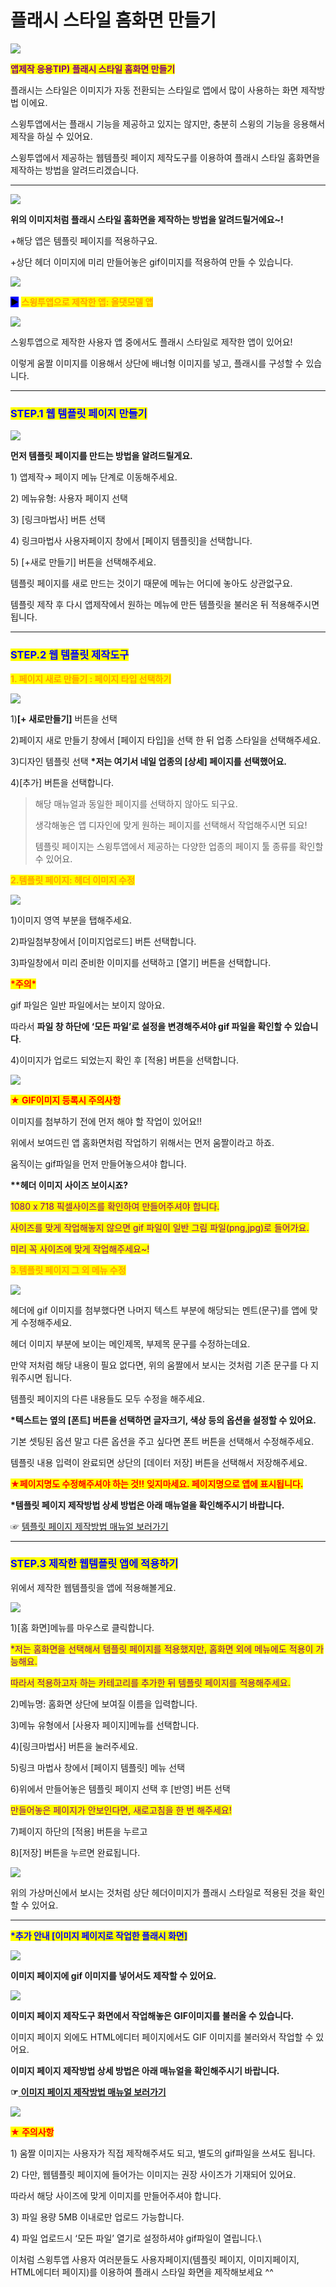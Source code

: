 # 플래시 스타일 홈화면 만들기

![](https://wp.swing2app.co.kr/wp-content/uploads/2018/09/%ED%94%8C%EB%9E%98%EC%8B%9C-%ED%99%88%ED%99%94%EB%A9%B4.png)

<mark style="color:purple;">**앱제작 응용TIP) 플래시 스타일 홈화면 만들기**</mark>

플래시는 스타일은 이미지가 자동 전환되는 스타일로 앱에서 많이 사용하는 화면 제작방법 이에요.

스윙투앱에서는 플래시 기능을 제공하고 있지는 않지만, 충분히 스윙의 기능을 응용해서 제작을 하실 수 있어요.

스윙투앱에서 제공하는 웹템플릿 페이지 제작도구를 이용하여 플래시 스타일 홈화면을 제작하는 방법을 알려드리겠습니다.

***

![](https://wp.swing2app.co.kr/wp-content/uploads/2018/09/%EB%85%B9%ED%99%94\_2020\_12\_14\_15\_39\_13\_690.gif)

**위의 이미지처럼 플래시 스타일 홈화면을 제작하는 방법을 알려드릴거에요\~!**

\+해당 앱은 템플릿 페이지를 적용하구요.

\+상단 헤더 이미지에 미리 만들어놓은 gif이미지를 적용하여 만들 수 있습니다.

![](https://wp.swing2app.co.kr/wp-content/uploads/2018/09/%EC%BA%A1%EC%B2%98-3.png)

<mark style="background-color:blue;">**▶**</mark> <mark style="color:orange;">**스윙투앱으로 제작한 앱: 올댓모델 앱**</mark>

![](https://wp.swing2app.co.kr/wp-content/uploads/2018/09/%EB%85%B9%ED%99%94\_2020\_12\_15\_17\_04\_54\_162.gif)

스윙투앱으로 제작한 사용자 앱 중에서도 플래시 스타일로 제작한 앱이 있어요!

이렇게 움짤 이미지를 이용해서 상단에 배너형 이미지를 넣고, 플래시를 구성할 수 있습니다.

***

### <mark style="color:blue;">**STEP.1 웹 템플릿 페이지 만들기**</mark>

![](https://wp.swing2app.co.kr/wp-content/uploads/2018/09/%EC%9B%B9%ED%85%9C%ED%94%8C%EB%A6%BF-NEW1-1.png)

**먼저 템플릿 페이지를 만드는 방법을 알려드릴게요.**

1\) 앱제작→ 페이지 메뉴 단계로 이동해주세요.

2\) 메뉴유형: 사용자 페이지 선택

3\) \[링크마법사] 버튼 선택

4\) 링크마법사 사용자페이지 창에서 \[페이지 템플릿]을 선택합니다.

5\) \[+새로 만들기] 버튼을 선택해주세요.&#x20;

템플릿 페이지를 새로 만드는 것이기 때문에 메뉴는 어디에 놓아도 상관없구요.

템플릿 제작 후 다시 앱제작에서 원하는 메뉴에 만든 템플릿을 불러온 뒤 적용해주시면 됩니다.&#x20;

***

### <mark style="color:blue;">**STEP.2 웹 템플릿 제작도구**</mark>

<mark style="color:orange;">**1. 페이지 새로 만들기 : 페이지 타입 선택하기**</mark>

![](https://wp.swing2app.co.kr/wp-content/uploads/2018/09/%ED%94%8C%EB%9E%98%EC%8B%9C%ED%99%94%EB%A9%B4-new1.png)

1\)**\[+ 새로만들기]** 버튼을 선택

2\)페이지 새로 만들기 창에서 \[페이지 타입]을 선택 한 뒤  업종 스타일을 선택해주세요.

3\)디자인 템플릿 선택 **\*저는 여기서 네일 업종의 \[상세] 페이지를 선택했어요.**

4\)\[추가] 버튼을 선택합니다.

> 해당 매뉴얼과 동일한 페이지를 선택하지 않아도 되구요.
>
> 생각해놓은 앱 디자인에 맞게 원하는 페이지를 선택해서 작업해주시면 되요!
>
> 템플릿 페이지는 스윙투앱에서 제공하는 다양한 업종의 페이지 툴 종류를 확인할 수 있어요.



<mark style="color:orange;">**2.템플릿 페이지: 헤더 이미지 수정**</mark>

![](https://wp.swing2app.co.kr/wp-content/uploads/2018/09/%EC%9B%B9%ED%85%9C%ED%94%8C%EB%A6%BF%ED%94%8C%EB%9E%98%EC%8B%9Cnew2-1.png)

1\)이미지 영역 부분을 탭해주세요.&#x20;

2\)파일첨부창에서 \[이미지업로드] 버튼 선택합니다.

3\)파일창에서 미리 준비한 이미지를 선택하고 \[열기] 버튼을 선택합니다.

<mark style="color:red;">**\*주의\***</mark>

gif 파일은 일반 파일에서는 보이지 않아요.

따라서 **파일 창 하단에 ‘모든 파일’로 설정을 변경해주셔야 gif 파일을 확인할 수 있습니다**.

4\)이미지가 업로드 되었는지 확인 후 \[적용] 버튼을 선택합니다.

![](https://wp.swing2app.co.kr/wp-content/uploads/2020/09/%EC%BA%A1%EC%B2%9833.png)

<mark style="color:red;">**★ GIF이미지 등록시 주의사항**</mark>

이미지를 첨부하기 전에 먼저 해야 할 작업이 있어요!!

위에서 보여드린 앱 홈화면처럼 작업하기 위해서는 먼저 움짤이라고 하죠.

움직이는 gif파일을 먼저 만들어놓으셔야 합니다.&#x20;

**\*\*헤더 이미지 사이즈 보이시죠?**

<mark style="color:purple;">1080 x 718 픽셀사이즈를 확인하여 만들어주셔야 합니다.</mark>&#x20;

<mark style="color:purple;">사이즈를 맞게 작업해놓지 않으면 gif 파일이 일반 그림 파일(png,jpg)로 들어가요.</mark>

<mark style="color:purple;">미리 꼭 사이즈에 맞게 작업해주세요\~!</mark>



<mark style="color:orange;">**3.템플릿 페이지 그 외 메뉴 수정**</mark>

![](https://wp.swing2app.co.kr/wp-content/uploads/2018/09/%EC%9B%B9%ED%85%9C%ED%94%8C%EB%A6%BF%ED%94%8C%EB%9E%98%EC%8B%9Cnew3.png)

헤더에 gif 이미지를 첨부했다면 나머지 텍스트 부분에 해당되는 멘트(문구)를 앱에 맞게 수정해주세요.

헤더 이미지 부분에 보이는 메인제목, 부제목 문구를 수정하는데요.

만약 저처럼 해당 내용이 필요 없다면, 위의 움짤에서 보시는 것처럼 기존 문구를 다 지워주시면 됩니다.

템플릿 페이지의 다른 내용들도 모두 수정을 해주세요.

**\*텍스트는 옆의 \[폰트] 버튼을 선택하면 글자크기, 색상 등의 옵션을 설정할 수 있어요.**&#x20;

기본 셋팅된 옵션 말고 다른 옵션을 주고 싶다면 폰트 버튼을 선택해서 수정해주세요.

템플릿 내용 입력이 완료되면 상단의 \[데이터 저장] 버튼을 선택해서 저장해주세요.

<mark style="color:red;">**★페이지명도 수정해주셔야 하는 것!! 잊지마세요. 페이지명으로 앱에 표시됩니다.**</mark>&#x20;



**\*템플릿 페이지 제작방법 상세 방법은 아래 매뉴얼을 확인해주시기 바랍니다.**

☞ [템플릿 페이지 제작방법 매뉴얼 보러가기](../v2/pagemenu/template-page.md)

***

### <mark style="color:blue;">**STEP.3 제작한 웹템플릿 앱에 적용하기**</mark>

위에서 제작한 웹템플릿을  앱에 적용해볼게요.

![](https://wp.swing2app.co.kr/wp-content/uploads/2018/09/%EC%9B%B9%ED%85%9C%ED%94%8C%EB%A6%BF%ED%94%8C%EB%9E%98%EC%8B%9Cnew1.png)

1\)\[홈 화면]메뉴를 마우스로 클릭합니다.

<mark style="color:purple;">\*저는 홈화면을 선택해서 템플릿 페이지를 적용했지만, 홈화면 외에 메뉴에도 적용이 가능해요.</mark>

<mark style="color:purple;">따라서 적용하고자 하는 카테고리를 추가한 뒤 템플릿 페이지를 적용해주세요.</mark>&#x20;

2\)메뉴명: 홈화면 상단에 보여질 이름을 입력합니다.

3\)메뉴 유형에서 \[사용자 페이지]메뉴를 선택합니다.

4\)\[링크마법사] 버튼을 눌러주세요.

5\)링크 마법사 창에서 \[페이지 템플릿] 메뉴 선택

6\)위에서 만들어놓은 템플릿 페이지 선택 후 \[반영] 버튼 선택

<mark style="color:purple;">만들어놓은 페이지가 안보인다면, 새로고침을 한 번 해주세요!</mark>

7\)페이지 하단의 \[적용] 버튼을 누르고

8\)\[저장] 버튼을 누르면 완료됩니다.&#x20;



![](https://wp.swing2app.co.kr/wp-content/uploads/2018/09/%EB%85%B9%ED%99%94\_2020\_12\_14\_15\_41\_44\_321.gif)

위의 가상머신에서 보시는 것처럼 상단 헤더이미지가 플래시 스타일로 적용된 것을 확인할 수 있어요.

***

<mark style="color:blue;">**\*추가 안내 \[이미지 페이지로 작업한 플래시 화면]**</mark>

![](https://wp.swing2app.co.kr/wp-content/uploads/2018/09/%EB%85%B9%ED%99%94\_2020\_12\_14\_16\_23\_01\_948.gif)

**이미지 페이지에 gif 이미지를 넣어서도 제작할 수 있어요.**&#x20;

![](https://wp.swing2app.co.kr/wp-content/uploads/2018/09/%EB%85%B9%ED%99%94\_2020\_12\_14\_16\_26\_18\_258.gif)

**이미지 페이지 제작도구 화면에서 작업해놓은 GIF이미지를 불러올 수 있습니다.**

이미지 페이지 외에도 HTML에디터 페이지에서도 GIF 이미지를 불러와서 작업할 수 있어요.&#x20;

**이미지 페이지 제작방법 상세 방법은 아래 매뉴얼을 확인해주시기 바랍니다.**

**☞**[ **이미지 페이지 제작방법 매뉴얼 보러가기**](../v2/pagemenu/imagepage.md)

![](https://wp.swing2app.co.kr/wp-content/uploads/2020/07/%EC%BA%A1%EC%B2%98.png)

<mark style="color:red;">**★ 주의사항**</mark>

1\) 움짤 이미지는 사용자가 직접 제작해주셔도 되고, 별도의  gif파일을 쓰셔도 됩니다.

2\) 다만, 웹템플릿 페이지에 들어가는 이미지는 권장 사이즈가 기재되어 있어요.

따라서 해당 사이즈에 맞게 이미지를 만들어주셔야 합니다.

3\) 파일 용량 5MB 이내로만 업로드 가능합니다.

4\) 파일 업로드시 ‘모든 파일’ 열기로 설정하셔야 gif파일이 열립니다.\


이처럼 스윙투앱 사용자 여러분들도 사용자페이지(템플릿 페이지, 이미지페이지, HTML에디터 페이지)를 이용하여 플래시 스타일 화면을 제작해보세요 ^^
